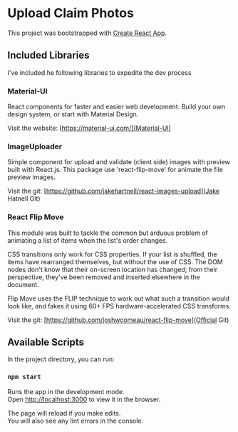 # Upload Claim Photos

This project was bootstrapped with [Create React App](https://github.com/facebook/create-react-app).

## Included Libraries
I've included he following libraries to expedite the dev process

### Material-UI
React components for faster and easier web development. Build your own design system, or start with Material Design.

Visit the website: [https://material-ui.com/](Material-UI)

### ImageUploader
Simple component for upload and validate (client side) images with preview built with React.js. This package use 'react-flip-move' for animate the file preview images.

Visit the git: [https://github.com/jakehartnell/react-images-upload](Jake Hatnell Git)

### React Flip Move
This module was built to tackle the common but arduous problem of animating a list of items when the list's order changes.

CSS transitions only work for CSS properties. If your list is shuffled, the items have rearranged themselves, but without the use of CSS. The DOM nodes don't know that their on-screen location has changed; from their perspective, they've been removed and inserted elsewhere in the document.

Flip Move uses the FLIP technique to work out what such a transition would look like, and fakes it using 60+ FPS hardware-accelerated CSS transforms.

Visit the git: [https://github.com/joshwcomeau/react-flip-move](Official Git)

## Available Scripts

In the project directory, you can run:

### `npm start`

Runs the app in the development mode.\
Open [http://localhost:3000](http://localhost:3000) to view it in the browser.

The page will reload if you make edits.\
You will also see any lint errors in the console.
